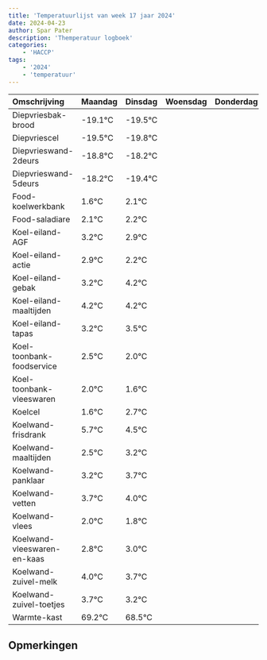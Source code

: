 ```yaml
---
title: 'Temperatuurlijst van week 17 jaar 2024'
date: 2024-04-23
author: Spar Pater
description: 'Themperatuur logboek'
categories:
    - 'HACCP'
tags:
    - '2024'
    - 'temperatuur'
---
```

|Omschrijving|Maandag|Dinsdag|Woensdag|Donderdag|Vrijdag|Zaterdag|Zondag|
|:---|:---|:---|:---|:---|:---|:---|:---|
|Diepvriesbak-brood|-19.1°C|-19.5°C| | | | | |
|Diepvriescel|-19.5°C|-19.8°C| | | | | |
|Diepvrieswand-2deurs|-18.8°C|-18.2°C| | | | | |
|Diepvrieswand-5deurs|-18.2°C|-19.4°C| | | | | |
|Food-koelwerkbank|1.6°C|2.1°C| | | | | |
|Food-saladiare|2.1°C|2.2°C| | | | | |
|Koel-eiland-AGF|3.2°C|2.9°C| | | | | |
|Koel-eiland-actie|2.9°C|2.2°C| | | | | |
|Koel-eiland-gebak|3.2°C|4.2°C| | | | | |
|Koel-eiland-maaltijden|4.2°C|4.2°C| | | | | |
|Koel-eiland-tapas|3.2°C|3.5°C| | | | | |
|Koel-toonbank-foodservice|2.5°C|2.0°C| | | | | |
|Koel-toonbank-vleeswaren|2.0°C|1.6°C| | | | | |
|Koelcel|1.6°C|2.7°C| | | | | |
|Koelwand-frisdrank|5.7°C|4.5°C| | | | | |
|Koelwand-maaltijden|2.5°C|3.2°C| | | | | |
|Koelwand-panklaar|3.2°C|3.7°C| | | | | |
|Koelwand-vetten|3.7°C|4.0°C| | | | | |
|Koelwand-vlees|2.0°C|1.8°C| | | | | |
|Koelwand-vleeswaren-en-kaas|2.8°C|3.0°C| | | | | |
|Koelwand-zuivel-melk|4.0°C|3.7°C| | | | | |
|Koelwand-zuivel-toetjes|3.7°C|3.2°C| | | | | |
|Warmte-kast|69.2°C|68.5°C| | | | | |

## Opmerkingen


